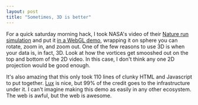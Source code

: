```yaml
---
layout: post
title: "Sometimes, 3D is better"
---
```


For a quick saturday morning hack, I took NASA's video of their
[Nature run simulation](https://www.youtube.com/watch?v=x1SgmFa0r04)
and put it [in a WebGL demo](/static/projects/polar_vortices),
wrapping it on sphere you can rotate, zoom in, and zoom out.  One of
the few reasons to use 3D is when your data is, in fact, 3D. Look at
how the vortices get smooshed out on the top and bottom of the 2D
video. In this case, I don't think any one 2D projection would be good
enough.

It's also amazing that this only took 110 lines of clunky HTML and
Javascript to put together. [Lux](http://github.com/cscheid/lux) is
nice, but 99% of the credit goes to the infrastructure under it. I
can't imagine making this demo as easily in any other ecosystem.
The web is awful, but the web is awesome.
